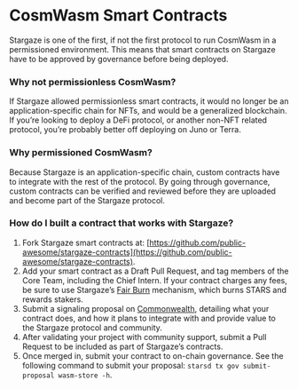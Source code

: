 # CosmWasm Smart Contracts

Stargaze is one of the first, if not the first protocol to run CosmWasm in a permissioned environment. This means that smart contracts on Stargaze have to be approved by governance before being deployed.

### Why not permissionless CosmWasm?

If Stargaze allowed permissionless smart contracts, it would no longer be an application-specific chain for NFTs, and would be a generalized blockchain. If you’re looking to deploy a DeFi protocol, or another non-NFT related protocol, you’re probably better off deploying on Juno or Terra.

### Why permissioned CosmWasm?

Because Stargaze is an application-specific chain, custom contracts have to integrate with the rest of the protocol. By going through governance, custom contracts can be verified and reviewed before they are uploaded and become part of the Stargaze protocol.

### How do I built a contract that works with Stargaze?

1. Fork Stargaze smart contracts at: [https://github.com/public-awesome/stargaze-contracts](https://github.com/public-awesome/stargaze-contracts).
2. Add your smart contract as a Draft Pull Request, and tag members of the Core Team, including the Chief Intern. If your contract charges any fees, be sure to use Stargaze’s [Fair Burn](https://github.com/public-awesome/stargaze-contracts/blob/main/packages/sg-std/src/fees.rs#L10) mechanism, which burns STARS and rewards stakers.
3. Submit a signaling proposal on [Commonwealth](https://commonwealth.im/stargaze/), detailing what your contract does, and how it plans to integrate with and provide value to the Stargaze protocol and community.
4. After validating your project with community support, submit a Pull Request to be included as part of Stargaze’s contracts.
5. Once merged in, submit your contract to on-chain governance. See the following command to submit your proposal: `starsd tx gov submit-proposal wasm-store -h`.
